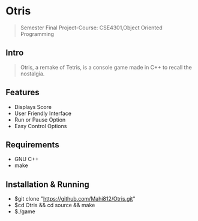 # Otris
> Semester Final Project-Course: CSE4301,Object Oriented Programming

## Intro
> Otris, a remake of Tetris, is a console game made in C++ to recall the nostalgia.

## Features
* Displays Score
* User Friendly Interface
* Run or Pause Option
* Easy Control Options

## Requirements
* GNU C++
* make

## Installation & Running
* $git clone "https://github.com/Mahi812/Otris.git"
* $cd Otris && cd source && make
* $./game
